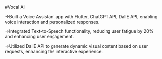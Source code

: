 #Vocal Ai

->Built a Voice Assistant app with Flutter, ChatGPT API, DallE API, enabling voice interaction and personalized responses.

->Integrated Text-to-Speech functionality, reducing user fatigue by 20% and enhancing user engagement.

->Utilized DallE API to generate dynamic visual content based on user requests, enhancing the interactive experience.
